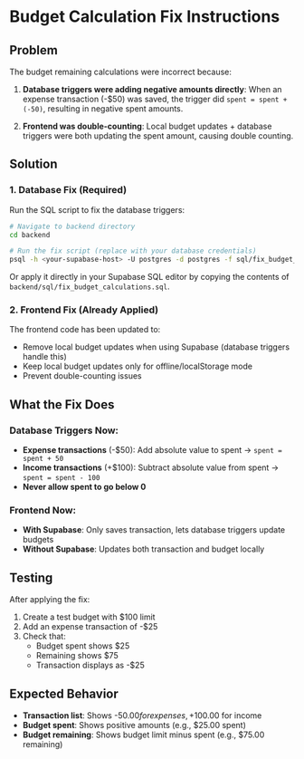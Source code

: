 # Budget Calculation Fix Instructions

## Problem
The budget remaining calculations were incorrect because:

1. **Database triggers were adding negative amounts directly**: When an expense transaction (-$50) was saved, the trigger did `spent = spent + (-50)`, resulting in negative spent amounts.

2. **Frontend was double-counting**: Local budget updates + database triggers were both updating the spent amount, causing double counting.

## Solution

### 1. Database Fix (Required)
Run the SQL script to fix the database triggers:

```bash
# Navigate to backend directory
cd backend

# Run the fix script (replace with your database credentials)
psql -h <your-supabase-host> -U postgres -d postgres -f sql/fix_budget_calculations.sql
```

Or apply it directly in your Supabase SQL editor by copying the contents of `backend/sql/fix_budget_calculations.sql`.

### 2. Frontend Fix (Already Applied)
The frontend code has been updated to:
- Remove local budget updates when using Supabase (database triggers handle this)
- Keep local budget updates only for offline/localStorage mode
- Prevent double-counting issues

## What the Fix Does

### Database Triggers Now:
- **Expense transactions** (-$50): Add absolute value to spent → `spent = spent + 50`
- **Income transactions** (+$100): Subtract absolute value from spent → `spent = spent - 100`
- **Never allow spent to go below 0**

### Frontend Now:
- **With Supabase**: Only saves transaction, lets database triggers update budgets
- **Without Supabase**: Updates both transaction and budget locally

## Testing
After applying the fix:

1. Create a test budget with $100 limit
2. Add an expense transaction of -$25
3. Check that:
   - Budget spent shows $25
   - Remaining shows $75
   - Transaction displays as -$25

## Expected Behavior
- **Transaction list**: Shows -$50.00 for expenses, +$100.00 for income
- **Budget spent**: Shows positive amounts (e.g., $25.00 spent)
- **Budget remaining**: Shows budget limit minus spent (e.g., $75.00 remaining)
